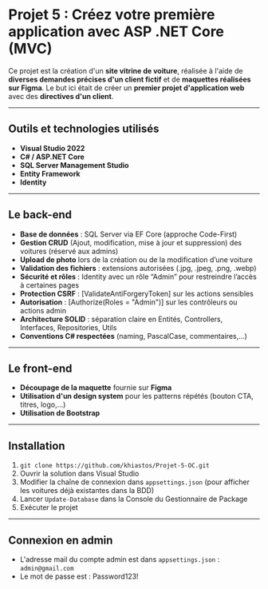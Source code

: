 # Projet 5 : Créez votre première application avec ASP .NET Core (MVC)

Ce projet est la création d'un **site vitrine de voiture**, réalisée à l'aide de **diverses demandes précises d'un client fictif** et de **maquettes réalisées sur Figma**. 
Le but ici était de créer un **premier projet d'application web** avec des **directives d'un client**.

---
## Outils et technologies utilisés

- **Visual Studio 2022**
- **C# / ASP.NET Core**
- **SQL Server Management Studio**
- **Entity Framework**
- **Identity**
  
---
## Le back-end

- **Base de données** : SQL Server via EF Core (approche Code-First)
- **Gestion CRUD** (Ajout, modification, mise à jour et suppression) des voitures (réservé aux admins)
- **Upload de photo** lors de la création ou de la modification d’une voiture
- **Validation des fichiers** : extensions autorisées (.jpg, .jpeg, .png, .webp)
- **Sécurité et rôles** : Identity avec un rôle “Admin” pour restreindre l’accès à certaines pages
- **Protection CSRF** : [ValidateAntiForgeryToken] sur les actions sensibles
- **Autorisation** : [Authorize(Roles = "Admin")] sur les contrôleurs ou actions admin
- **Architecture SOLID** : séparation claire en Entités, Controllers, Interfaces, Repositories, Utils
- **Conventions C# respectées** (naming, PascalCase, commentaires,...)
  
---
## Le front-end

- **Découpage de la maquette** fournie sur **Figma**
- **Utilisation d'un design system** pour les patterns répétés (bouton CTA, titres, logo,...)
- **Utilisation de Bootstrap**

---
## Installation  

1. `git clone https://github.com/khiastos/Projet-5-OC.git`  
2. Ouvrir la solution dans Visual Studio  
3. Modifier la chaîne de connexion dans `appsettings.json` (pour afficher les voitures déjà existantes dans la BDD)
4. Lancer `Update-Database` dans la Console du Gestionnaire de Package  
5. Exécuter le projet

---
## Connexion en admin

- L'adresse mail du compte admin est dans `appsettings.json` : `admin@gmail.com`
- Le mot de passe est : Password123!

